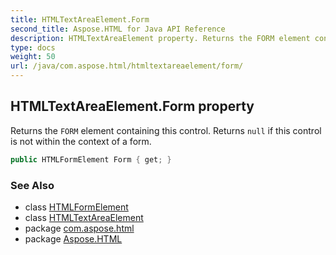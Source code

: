 ```yaml
---
title: HTMLTextAreaElement.Form
second_title: Aspose.HTML for Java API Reference
description: HTMLTextAreaElement property. Returns the FORM element containing this control. Returns null if this control is not within the context of a form
type: docs
weight: 50
url: /java/com.aspose.html/htmltextareaelement/form/
---
```

## HTMLTextAreaElement.Form property

Returns the `FORM` element containing this control. Returns `null` if this control is not within the context of a form.

```java
public HTMLFormElement Form { get; }
```

### See Also

* class [HTMLFormElement](../../htmlformelement/)
* class [HTMLTextAreaElement](../)
* package [com.aspose.html](../../htmltextareaelement/)
* package [Aspose.HTML](../../../)

